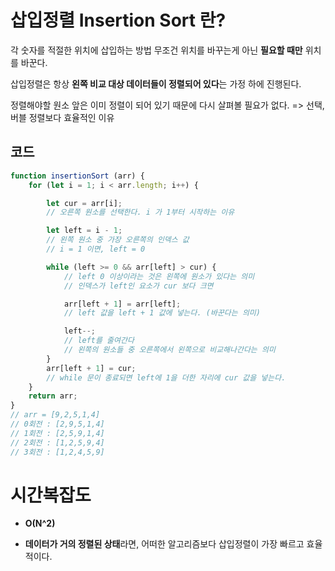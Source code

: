 # 삽입정렬 Insertion Sort 란?

각 숫자를 적절한 위치에 삽입하는 방법
무조건 위치를 바꾸는게 아닌 **필요할 때만** 위치를 바꾼다.

삽입정렬은 항상 **왼쪽 비교 대상 데이터들이 정렬되어 있다**는 가정 하에 진행된다.

정렬해야할 원소 앞은 이미 정렬이 되어 있기 때문에 다시 살펴볼 필요가 없다. => 선택, 버블 정렬보다 효율적인 이유

## 코드
```js
function insertionSort (arr) {
    for (let i = 1; i < arr.length; i++) {

        let cur = arr[i];
        // 오른쪽 원소를 선택한다. i 가 1부터 시작하는 이유

        let left = i - 1;
        // 왼쪽 원소 중 가장 오른쪽의 인덱스 값
        // i = 1 이면, left = 0

        while (left >= 0 && arr[left] > cur) {
            // left 0 이상이라는 것은 왼쪽에 원소가 있다는 의미 
            // 인덱스가 left인 요소가 cur 보다 크면

            arr[left + 1] = arr[left];
            // left 값을 left + 1 값에 넣는다. (바꾼다는 의미)

            left--;
            // left를 줄여간다
            // 왼쪽의 원소들 중 오른쪽에서 왼쪽으로 비교해나간다는 의미
        }
        arr[left + 1] = cur;
        // while 문이 종료되면 left에 1을 더한 자리에 cur 값을 넣는다.
    }
    return arr;
}
// arr = [9,2,5,1,4]
// 0회전 : [2,9,5,1,4]
// 1회전 : [2,5,9,1,4]
// 2회전 : [1,2,5,9,4]
// 3회전 : [1,2,4,5,9]
```

# 시간복잡도

- **O(N^2)**

- **데이터가 거의 정렬된 상태**라면, 어떠한 알고리즘보다 삽입정렬이 가장 빠르고 효율적이다.